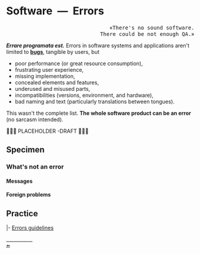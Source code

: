 # Software &nbsp;&mdash;&nbsp; Errors

<p align="right">«<samp>There's no sound software.<br />There could be not enough QA.</samp>»</p>

**_Errare programata est._** Errors in software systems and applications aren't limited to [**bugs**](README+/bugs.md), tangible by users, but 

- poor performance (or great resource consumption),
- frustrating user experience,
- missing implementation,
- concealed elements and features,
- underused and misused parts,
- incompatibilities (versions, environment, and hardware),
- bad naming and text (particularly translations between tongues).

This wasn't the complete list. **The whole software product can be an error** (no sarcasm intended).


🚧🚧🚧 PLACEHOLDER -DRAFT 🚧🚧🚧

## Specimen

### What's not an error

#### Messages

#### Foreign problems

## Practice

|- [Errors guidelines](https://github.com/BYTESHAUS/use-dev/blob/main/README%2B/frames/README%2B/commu/errors.md)

\___________\
🔚
